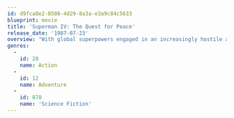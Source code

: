 ```yaml
---
id: d9fca8e2-8508-4d29-8a3a-e3a9c84c5633
blueprint: movie
title: 'Superman IV: The Quest for Peace'
release_date: '1987-07-23'
overview: "With global superpowers engaged in an increasingly hostile arms race, Superman leads a crusade to rid the world of nuclear weapons. But Lex Luthor, recently sprung from jail, is declaring war on the Man of Steel and his quest to save the planet. Using a strand of Superman's hair, Luthor synthesizes a powerful ally known as Nuclear Man and ignites an epic battle spanning Earth and space."
genres:
  -
    id: 28
    name: Action
  -
    id: 12
    name: Adventure
  -
    id: 878
    name: 'Science Fiction'
---
```

